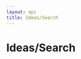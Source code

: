 ```yaml
---
layout: api
title: Ideas/Search
---
```


# Ideas/Search

<api-explorer resource="http://api.rusic.com/buckets/:bucket_id/ideas/search" method="GET">
  <api-header name="Accept" required="true" value="application/vnd.rusic.v1+json" editable-key="false" editable-value="false"></api-header>
  <api-header name="X-API-Key" required="true" value="abc123" editable-key="false"></api-header>
  <api-resource name="bucket_id" required="true" default="" value="1"></api-resource>
  <api-parameter name="query" required="true" default="" value="test"></api-parameter>
</api-explorer>
